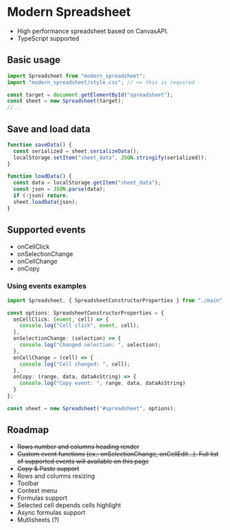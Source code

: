 # Modern Spreadsheet

- High performance spreadsheet based on CanvasAPI.
- TypeScript supported

## Basic usage

```ts
import Spreadsheet from "modern_spreadsheet";
import "modern_spreadsheet/style.css"; // <= this is required

const target = document.getElementById("spreadsheet");
const sheet = new Spreadsheet(target);
//...
```

## Save and load data

```ts
function saveData() {
  const serialized = sheet.serializeData();
  localStorage.setItem("sheet_data", JSON.stringify(serialized));
}

function loadData() {
  const data = localStorage.getItem("sheet_data");
  const json = JSON.parse(data);
  if (!json) return;
  sheet.loadData(json);
}
```

## Supported events
- onCellClick
- onSelectionChange
- onCellChange
- onCopy

### Using events examples
```ts
import Spreadsheet, { SpreadsheetConstructorProperties } from "./main";

const options: SpreadsheetConstructorProperties = {
  onCellClick: (event, cell) => {
    console.log("Cell click", event, cell);
  },
  onSelectionChange: (selection) => {
    console.log("Changed selection: ", selection);
  },
  onCellChange = (cell) => {
    console.log("Cell changed: ", cell);
  },
  onCopy: (range, data, dataAsString) => {
    console.log("Copy event: ", range, data, dataAsString)
  }
};

const sheet = new Spreadsheet("#spreadsheet", options);
```

## Roadmap

- ~~Rows number and columns heading render~~
- ~~Custom event functions (ex.: onSelectionChange, onCellEdit...). Full list of supported events will available on this page~~
- ~~Copy & Paste support~~
- Rows and columns resizing
- Toolbar
- Context menu
- Formulas support
- Selected cell depends cells highlight
- Async formulas support
- Mutlisheets (?)
